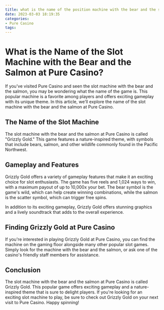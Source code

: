 ```yaml
---
title: what is the name of the position machine with the bear and the salmon Pure Casino
date: 2023-03-03 18:19:35
categories:
- Pure Casino
tags:
---
```

# What is the Name of the Slot Machine with the Bear and the Salmon at Pure Casino?

If you've visited Pure Casino and seen the slot machine with the bear and the salmon, you may be wondering what the name of the game is. This popular machine is a favorite among players and offers exciting gameplay with its unique theme. In this article, we'll explore the name of the slot machine with the bear and the salmon at Pure Casino.

## The Name of the Slot Machine

The slot machine with the bear and the salmon at Pure Casino is called "Grizzly Gold." This game features a nature-inspired theme, with symbols that include bears, salmon, and other wildlife commonly found in the Pacific Northwest.

## Gameplay and Features

Grizzly Gold offers a variety of gameplay features that make it an exciting choice for slot enthusiasts. The game has five reels and 1,024 ways to win, with a maximum payout of up to 10,000x your bet. The bear symbol is the game's wild, which can help create winning combinations, while the salmon is the scatter symbol, which can trigger free spins.

In addition to its exciting gameplay, Grizzly Gold offers stunning graphics and a lively soundtrack that adds to the overall experience.

## Finding Grizzly Gold at Pure Casino

If you're interested in playing Grizzly Gold at Pure Casino, you can find the machine on the gaming floor alongside many other popular slot games. Simply look for the machine with the bear and the salmon, or ask one of the casino's friendly staff members for assistance.

## Conclusion

The slot machine with the bear and the salmon at Pure Casino is called Grizzly Gold. This popular game offers exciting gameplay and a nature-inspired theme that is sure to delight players. If you're looking for an exciting slot machine to play, be sure to check out Grizzly Gold on your next visit to Pure Casino. Happy spinning!